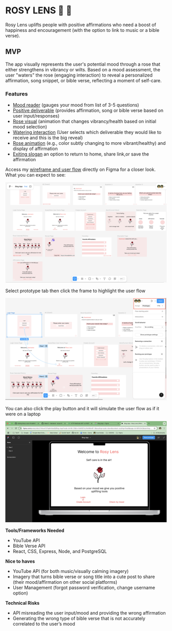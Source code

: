 # ROSY LENS 🌹 🥀

Rosy Lens uplifts people with positive affirmations who need a boost of happiness and encouragement (with the option to link to music or a bible verse).

## MVP 
The app visually represents the user's potential mood through a rose that either strengthens in vibrancy or wilts. Based on a mood assessment, the user "waters" the rose (engaging interaction) to reveal a personalized affirmation, song snippet, or bible verse, reflecting a moment of self-care.

### Features
- <u>Mood reader</u> (gauges your mood from list of 3-5 questions)
- <u>Positive deliverable</u> (provides affirmation, song or bible verse based on user input/responses)
- <u>Rose visual</u> (animation that changes vibrancy/health based on initial mood selection)
- <u>Watering interaction</u> (User selects which deliverable they would like to receive and this is the big reveal)
- <u>Rose animation</u> (e.g., color subtly changing to more vibrant/healthy) and display of affirmation 
- <u>Exiting slogan</u> an option to return to home, share link,or save the affirmation

Access my [wireframe and user flow](https://www.figma.com/design/JAbLEYMxwfi37iejMv9sdQ/Blog-App?node-id=56-2&p=f&t=cYaNSO1sJNm9Mv6F-0) directly on Figma for a closer look.
What you can expect to see:

![](./images/wireframe.png)

Select prototype tab then click the frame to highlight the user flow 

![](./images/userflow.png)

You can also click the play button and it will simulate the user flow as if it were on a laptop

![](./images/macuser.png)

**Tools/Frameworks Needed**
- YouTube API 
- Bible Verse API
- React, CSS, Express, Node, and PostgreSQL

**Nice to haves**
- YouTube API (for both music/visually calming imagery)
- Imagery that turns bible verse or song title into a cute post to share (their mood/affirmation on other social platforms)
- User Management (forgot password verification, change username option)


**Technical Risks**
- API misreading the user input/mood and providing the wrong affirmation
- Generating the wrong type of bible verse that is not accurately correlated to the user’s mood
